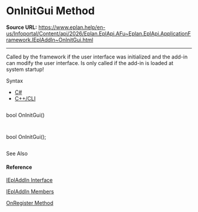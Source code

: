 # OnInitGui Method

**Source URL:** https://www.eplan.help/en-us/Infoportal/Content/api/2026/Eplan.EplApi.AFu~Eplan.EplApi.ApplicationFramework.IEplAddIn~OnInitGui.html

---

Called by the framework if the user interface was initialized and the add-in can modify the user interface. Is only called if the add-in is loaded at system startup!

Syntax

- [C#](#i-syntax-CS)
- [C++/CLI](#i-syntax-CPP2005)

```
```
bool OnInitGui()
```
```

```
```
bool OnInitGui();
```
```



See Also

#### Reference

[IEplAddIn Interface](Eplan.EplApi.AFu~Eplan.EplApi.ApplicationFramework.IEplAddIn.html)
  
[IEplAddIn Members](Eplan.EplApi.AFu~Eplan.EplApi.ApplicationFramework.IEplAddIn_members.html)
  
[OnRegister Method](Eplan.EplApi.AFu~Eplan.EplApi.ApplicationFramework.IEplAddIn~OnRegister.html)